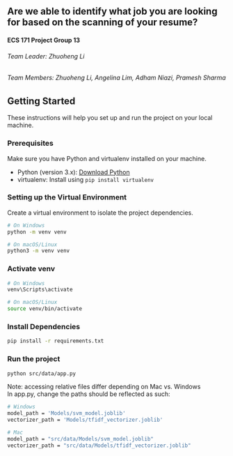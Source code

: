 ## Are we able to identify what job you are looking for based on the scanning of your resume?
#### ECS 171 Project Group 13
###### Team Leader: Zhuoheng Li
###### Team Members: Zhuoheng Li, Angelina Lim, Adham Niazi, Pramesh Sharma

## Getting Started

These instructions will help you set up and run the project on your local machine.

### Prerequisites

Make sure you have Python and virtualenv installed on your machine.

- Python (version 3.x): [Download Python](https://www.python.org/downloads/)
- virtualenv: Install using `pip install virtualenv`

### Setting up the Virtual Environment

Create a virtual environment to isolate the project dependencies.

```bash
# On Windows
python -m venv venv

# On macOS/Linux
python3 -m venv venv
```

### Activate venv

```bash
# On Windows
venv\Scripts\activate

# On macOS/Linux
source venv/bin/activate
```

### Install Dependencies

```bash
pip install -r requirements.txt
```

### Run the project
```bash
python src/data/app.py
```

Note: accessing relative files differ depending on Mac vs. Windows
<br>
In app.py, change the paths should be reflected as such:

```bash
# Windows
model_path = 'Models/svm_model.joblib'
vectorizer_path = 'Models/tfidf_vectorizer.joblib'

# Mac
model_path = "src/data/Models/svm_model.joblib"
vectorizer_path = "src/data/Models/tfidf_vectorizer.joblib"
```
